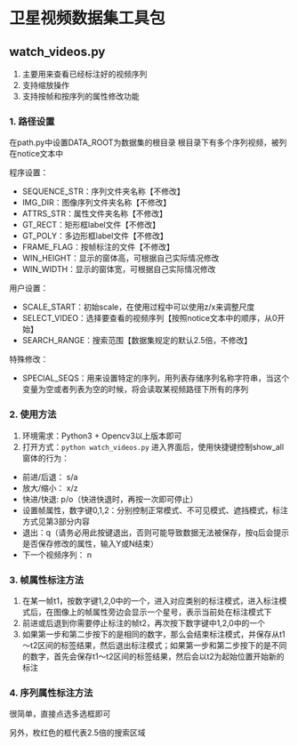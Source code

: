 # 卫星视频数据集工具包

## watch_videos.py
1. 主要用来查看已经标注好的视频序列
2. 支持缩放操作
3. 支持按帧和按序列的属性修改功能

### 1. 路径设置
在path.py中设置DATA_ROOT为数据集的根目录
根目录下有多个序列视频，被列在notice文本中

程序设置：
- SEQUENCE_STR：序列文件夹名称【不修改】
- IMG_DIR：图像序列文件夹名称【不修改】
- ATTRS_STR：属性文件夹名称【不修改】
- GT_RECT：矩形框label文件【不修改】
- GT_POLY：多边形框label文件【不修改】
- FRAME_FLAG：按帧标注的文件【不修改】
- WIN_HEIGHT：显示的窗体高，可根据自己实际情况修改
- WIN_WIDTH：显示的窗体宽，可根据自己实际情况修改

用户设置：
- SCALE_START：初始scale，在使用过程中可以使用z/x来调整尺度
- SELECT_VIDEO：选择要查看的视频序列【按照notice文本中的顺序，从0开始】
- SEARCH_RANGE：搜索范围【数据集规定的默认2.5倍，不修改】

特殊修改：
- SPECIAL_SEQS：用来设置特定的序列，用列表存储序列名称字符串，当这个变量为空或者列表为空的时候，将会读取某视频路径下所有的序列

### 2. 使用方法
1. 环境需求：Python3 + Opencv3以上版本即可
2. 打开方式：```python watch_videos.py```
进入界面后，使用快捷键控制show_all窗体的行为：
- 前进/后退： s/a
- 放大/缩小： x/z
- 快进/快退: p/o（快进快退时，再按一次即可停止）
- 设置帧属性，数字键0,1,2：分别控制正常模式、不可见模式、遮挡模式，标注方式见第3部分内容
- 退出：q（请务必用此按键退出，否则可能导致数据无法被保存，按q后会提示是否保存修改的属性，输入Y或N结束）
- 下一个视频序列： n

### 3. 帧属性标注方法
1. 在某一帧t1，按数字键1,2,0中的一个，进入对应类别的标注模式，进入标注模式后，在图像上的帧属性旁边会显示一个星号，表示当前处在标注模式下
2. 前进或后退到你需要停止标注的帧t2，再次按下数字键中1,2,0中的一个
3. 如果第一步和第二步按下的是相同的数字，那么会结束标注模式，并保存从t1～t2区间的标签结果，然后退出标注模式；如果第一步和第二步按下的是不同的数字，首先会保存t1～t2区间的标签结果，然后会以t2为起始位置开始新的标注

### 4. 序列属性标注方法
很简单，直接点选多选框即可

另外，枚红色的框代表2.5倍的搜索区域
